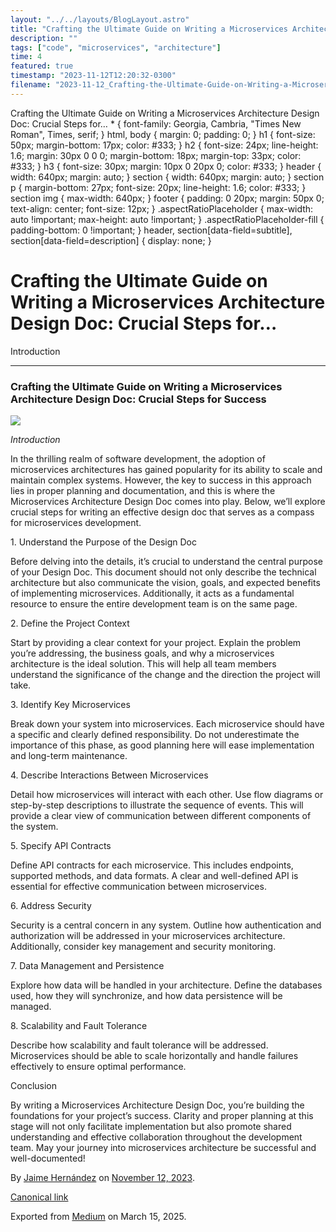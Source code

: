 ```yaml
---
layout: "../../layouts/BlogLayout.astro"
title: "Crafting the Ultimate Guide on Writing a Microservices Architecture Design Doc: Crucial Steps for"
description: ""
tags: ["code", "microservices", "architecture"]
time: 4
featured: true
timestamp: "2023-11-12T12:20:32-0300"
filename: "2023-11-12_Crafting-the-Ultimate-Guide-on-Writing-a-Microservices-Architecture-Design-Doc--Crucial-Steps-for--ba9271330787"
---
```


Crafting the Ultimate Guide on Writing a Microservices Architecture Design Doc: Crucial Steps for… \* { font-family: Georgia, Cambria, "Times New Roman", Times, serif; } html, body { margin: 0; padding: 0; } h1 { font-size: 50px; margin-bottom: 17px; color: #333; } h2 { font-size: 24px; line-height: 1.6; margin: 30px 0 0 0; margin-bottom: 18px; margin-top: 33px; color: #333; } h3 { font-size: 30px; margin: 10px 0 20px 0; color: #333; } header { width: 640px; margin: auto; } section { width: 640px; margin: auto; } section p { margin-bottom: 27px; font-size: 20px; line-height: 1.6; color: #333; } section img { max-width: 640px; } footer { padding: 0 20px; margin: 50px 0; text-align: center; font-size: 12px; } .aspectRatioPlaceholder { max-width: auto !important; max-height: auto !important; } .aspectRatioPlaceholder-fill { padding-bottom: 0 !important; } header, section\[data-field=subtitle\], section\[data-field=description\] { display: none; }

Crafting the Ultimate Guide on Writing a Microservices Architecture Design Doc: Crucial Steps for…
==================================================================================================

Introduction

* * *

### Crafting the Ultimate Guide on Writing a Microservices Architecture Design Doc: Crucial Steps for Success

![](https://cdn-images-1.medium.com/max/800/0*GPzFq_08bRq782rV.png)

_Introduction_

In the thrilling realm of software development, the adoption of microservices architectures has gained popularity for its ability to scale and maintain complex systems. However, the key to success in this approach lies in proper planning and documentation, and this is where the Microservices Architecture Design Doc comes into play. Below, we’ll explore crucial steps for writing an effective design doc that serves as a compass for microservices development.

1\. Understand the Purpose of the Design Doc

Before delving into the details, it’s crucial to understand the central purpose of your Design Doc. This document should not only describe the technical architecture but also communicate the vision, goals, and expected benefits of implementing microservices. Additionally, it acts as a fundamental resource to ensure the entire development team is on the same page.

2\. Define the Project Context

Start by providing a clear context for your project. Explain the problem you’re addressing, the business goals, and why a microservices architecture is the ideal solution. This will help all team members understand the significance of the change and the direction the project will take.

3\. Identify Key Microservices

Break down your system into microservices. Each microservice should have a specific and clearly defined responsibility. Do not underestimate the importance of this phase, as good planning here will ease implementation and long-term maintenance.

4\. Describe Interactions Between Microservices

Detail how microservices will interact with each other. Use flow diagrams or step-by-step descriptions to illustrate the sequence of events. This will provide a clear view of communication between different components of the system.

5\. Specify API Contracts

Define API contracts for each microservice. This includes endpoints, supported methods, and data formats. A clear and well-defined API is essential for effective communication between microservices.

6\. Address Security

Security is a central concern in any system. Outline how authentication and authorization will be addressed in your microservices architecture. Additionally, consider key management and security monitoring.

7\. Data Management and Persistence

Explore how data will be handled in your architecture. Define the databases used, how they will synchronize, and how data persistence will be managed.

8\. Scalability and Fault Tolerance

Describe how scalability and fault tolerance will be addressed. Microservices should be able to scale horizontally and handle failures effectively to ensure optimal performance.

Conclusion

By writing a Microservices Architecture Design Doc, you’re building the foundations for your project’s success. Clarity and proper planning at this stage will not only facilitate implementation but also promote shared understanding and effective collaboration throughout the development team. May your journey into microservices architecture be successful and well-documented!

By [Jaime Hernández](https://medium.com/@devjaime) on [November 12, 2023](https://medium.com/p/ba9271330787).

[Canonical link](https://medium.com/@devjaime/crafting-the-ultimate-guide-on-writing-a-microservices-architecture-design-doc-crucial-steps-for-ba9271330787)

Exported from [Medium](https://medium.com) on March 15, 2025.